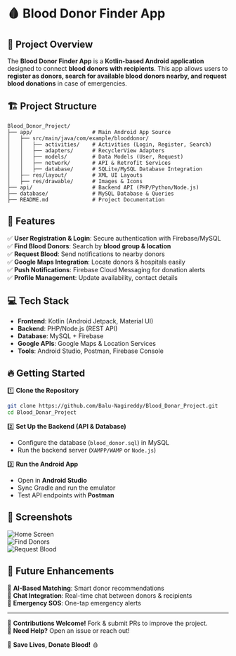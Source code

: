 # 🩸 **Blood Donor Finder App**  

## 📌 **Project Overview**  
The **Blood Donor Finder App** is a **Kotlin-based Android application** designed to connect **blood donors with recipients**. This app allows users to **register as donors, search for available blood donors nearby, and request blood donations** in case of emergencies.  

## 🏗 **Project Structure**  
```
Blood_Donor_Project/
├── app/                   # Main Android App Source  
│   ├── src/main/java/com/example/blooddonor/  
│   │   ├── activities/    # Activities (Login, Register, Search)  
│   │   ├── adapters/      # RecyclerView Adapters  
│   │   ├── models/        # Data Models (User, Request)  
│   │   ├── network/       # API & Retrofit Services  
│   │   ├── database/      # SQLite/MySQL Database Integration  
│   ├── res/layout/        # XML UI Layouts  
│   ├── res/drawable/      # Images & Icons  
├── api/                   # Backend API (PHP/Python/Node.js)  
├── database/              # MySQL Database & Queries  
├── README.md              # Project Documentation  
```

## 🚀 **Features**  
✅ **User Registration & Login**: Secure authentication with Firebase/MySQL  
✅ **Find Blood Donors**: Search by **blood group & location**  
✅ **Request Blood**: Send notifications to nearby donors  
✅ **Google Maps Integration**: Locate donors & hospitals easily  
✅ **Push Notifications**: Firebase Cloud Messaging for donation alerts  
✅ **Profile Management**: Update availability, contact details  

## 💻 **Tech Stack**  
- **Frontend**: Kotlin (Android Jetpack, Material UI)  
- **Backend**: PHP/Node.js (REST API)  
- **Database**: MySQL + Firebase  
- **Google APIs**: Google Maps & Location Services  
- **Tools**: Android Studio, Postman, Firebase Console  

## 🔥 **Getting Started**  
1️⃣ **Clone the Repository**  
```bash
git clone https://github.com/Balu-Nagireddy/Blood_Donar_Project.git
cd Blood_Donar_Project
```
2️⃣ **Set Up the Backend (API & Database)**  
- Configure the database (`blood_donor.sql`) in MySQL  
- Run the backend server (`XAMPP/WAMP` or `Node.js`)  

3️⃣ **Run the Android App**  
- Open in **Android Studio**  
- Sync Gradle and run the emulator  
- Test API endpoints with **Postman**  

## 📸 **Screenshots**  
![Home Screen](screenshots/home_screen.png)  
![Find Donors](screenshots/find_donors.png)  
![Request Blood](screenshots/request_blood.png)  

## 📌 **Future Enhancements**  
🔹 **AI-Based Matching**: Smart donor recommendations  
🔹 **Chat Integration**: Real-time chat between donors & recipients  
🔹 **Emergency SOS**: One-tap emergency alerts  

---
🤝 **Contributions Welcome!** Fork & submit PRs to improve the project.  
📧 **Need Help?** Open an issue or reach out!  

🚀 **Save Lives, Donate Blood!** 🩸
